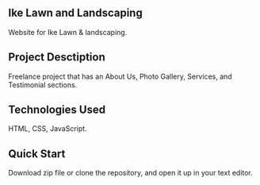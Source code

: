 ## Ike Lawn and Landscaping

Website for Ike Lawn & landscaping.

## Project Desctiption

Freelance project that has an About Us, Photo Gallery, Services, and Testimonial sections.

## Technologies Used

HTML, CSS, JavaScript.

## Quick Start

Download zip file or clone the repository, and open it up in your text editor.
